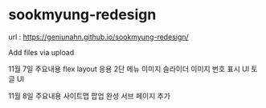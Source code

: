 # sookmyung-redesign

url :
https://geniunahn.github.io/sookmyung-redesign/

Add files via upload

11월 7일
주요내용
flex layout 응용
2단 메뉴
이미지 슬라이더
이미지 번호 표시 UI
토글 UI

11월 8일
주요내용
사이트맵 팝업 완성
서브 페이지 추가
